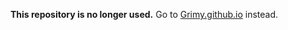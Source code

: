 **This repository is no longer used.** Go to [Grimy.github.io](https://github.com/Grimy/Grimy.github.io) instead.
